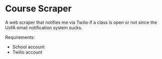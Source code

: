 # Course Scraper
 A web scraper that notifies me via Twilio if a class is open or not since the UofA email notification system sucks.

 Requirements:
 * School account
 * Twilio account
